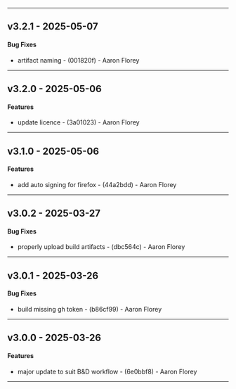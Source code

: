 - - -
## v3.2.1 - 2025-05-07
#### Bug Fixes
- artifact naming - (001820f) - Aaron Florey

- - -

## v3.2.0 - 2025-05-06
#### Features
- update licence - (3a01023) - Aaron Florey

- - -

## v3.1.0 - 2025-05-06
#### Features
- add auto signing for firefox - (44a2bdd) - Aaron Florey

- - -

## v3.0.2 - 2025-03-27
#### Bug Fixes
- properly upload build artifacts - (dbc564c) - Aaron Florey

- - -

## v3.0.1 - 2025-03-26
#### Bug Fixes
- build missing gh token - (b86cf99) - Aaron Florey

- - -

## v3.0.0 - 2025-03-26
#### Features
- major update to suit B&D workflow - (6e0bbf8) - Aaron Florey

- - -

